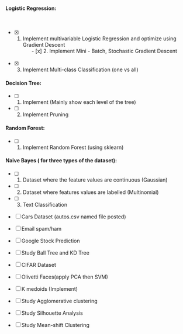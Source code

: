 #### Logistic Regression:
&nbsp;&nbsp;&nbsp;&nbsp;&nbsp;&nbsp;
- [x] 1. Implement multivariable Logistic Regression and optimize using Gradient Descent<br/>
&nbsp;&nbsp;&nbsp;&nbsp;&nbsp;&nbsp;- [x] 2. Implement Mini - Batch, Stochastic Gradient Descent<br/>
&nbsp;&nbsp;&nbsp;&nbsp;&nbsp;&nbsp;
- [x] 3. Implement Multi-class Classification (one vs all)<br/>

#### Decision Tree:
- [ ] 1. Implement (Mainly show each level of the tree)
- [ ] 2. Implement Pruning

#### Random Forest:
- [ ] 1. Implement Random Forest (using sklearn)

#### Naive Bayes ( for three types of the dataset):
- [ ] 1. Dataset where the feature values are continuous (Gaussian)
- [ ] 2. Dataset where features values are labelled (Multinomial)
- [ ] 3. Text Classification

- [ ] Cars Dataset (autos.csv named file posted)

- [ ] Email spam/ham

- [ ] Google Stock Prediction

- [ ] Study Ball Tree and KD Tree

- [ ] CIFAR Dataset

- [ ] Olivetti Faces(apply PCA then SVM)

- [ ] K medoids (Implement)

- [ ] Study Agglomerative clustering

- [ ] Study Silhouette Analysis

- [ ] Study Mean-shift Clustering